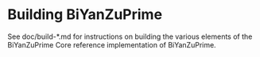 Building BiYanZuPrime
================

See doc/build-*.md for instructions on building the various
elements of the BiYanZuPrime Core reference implementation of BiYanZuPrime.
